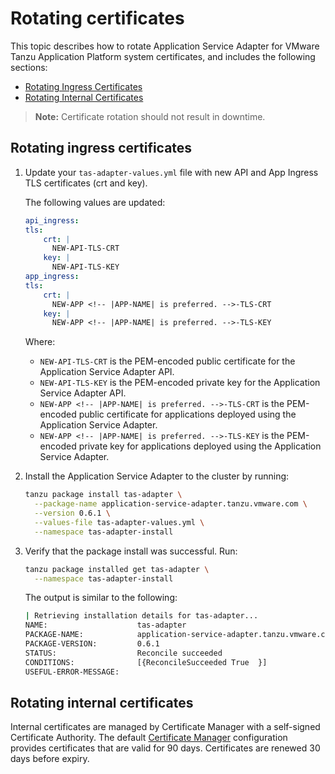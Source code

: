 # Rotating certificates

This topic describes how to rotate Application Service Adapter for VMware Tanzu Application Platform system certificates, and includes the following sections:

* [Rotating Ingress Certificates](#rotating-ingress-certificates)
* [Rotating Internal Certificates](#rotating-internal-certificates)

> **Note:** Certificate rotation should not result in downtime.

## <a id="rotating-ingress-certificates"></a>Rotating ingress certificates

1. Update your `tas-adapter-values.yml` file with new API and App Ingress TLS certificates (crt and key).

    The following values are updated:

    ```yaml
    api_ingress:
    tls:
        crt: |
          NEW-API-TLS-CRT
        key: |
          NEW-API-TLS-KEY
    app_ingress:
    tls:
        crt: |
          NEW-APP <!-- |APP-NAME| is preferred. -->-TLS-CRT
        key: |
          NEW-APP <!-- |APP-NAME| is preferred. -->-TLS-KEY
    ```

    Where:

    - `NEW-API-TLS-CRT` is the PEM-encoded public certificate for the Application Service Adapter API.
    - `NEW-API-TLS-KEY` is the PEM-encoded private key for the Application Service Adapter API.
    - `NEW-APP <!-- |APP-NAME| is preferred. -->-TLS-CRT` is the PEM-encoded public certificate for applications deployed using the Application Service Adapter.
    - `NEW-APP <!-- |APP-NAME| is preferred. -->-TLS-KEY` is the PEM-encoded private key for applications deployed using the Application Service Adapter.

1. Install the Application Service Adapter to the cluster by running:

    ```bash
    tanzu package install tas-adapter \
      --package-name application-service-adapter.tanzu.vmware.com \
      --version 0.6.1 \
      --values-file tas-adapter-values.yml \
      --namespace tas-adapter-install
    ```

1. Verify that the package install was successful. Run:

    ```bash
    tanzu package installed get tas-adapter \
      --namespace tas-adapter-install
    ```

   The output is similar to the following:

    ```bash
    | Retrieving installation details for tas-adapter...
    NAME:                    tas-adapter
    PACKAGE-NAME:            application-service-adapter.tanzu.vmware.com
    PACKAGE-VERSION:         0.6.1
    STATUS:                  Reconcile succeeded
    CONDITIONS:              [{ReconcileSucceeded True  }]
    USEFUL-ERROR-MESSAGE:
    ```

## <a id="rotating-internal-certificates"></a>Rotating internal certificates

Internal certificates are managed by Certificate Manager with a self-signed Certificate Authority. The default [Certificate Manager](https://cert-manager.io/docs/reference/api-docs/#cert-manager.io/v1.CertificateSpec) configuration provides certificates that are valid for 90 days. Certificates are renewed 30 days before expiry.
